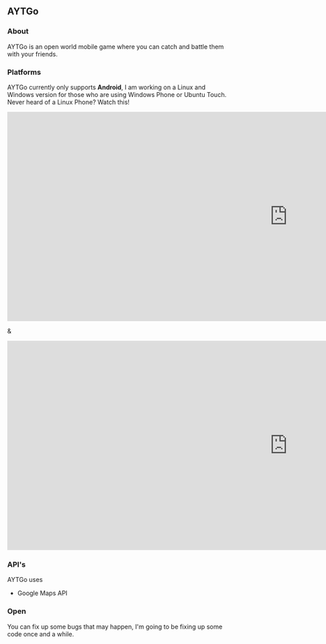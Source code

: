 ## AYTGo

### About
AYTGo is an open world mobile game where you can catch and battle them with your friends.

### Platforms
AYTGo currently only supports **Android**, I am working on a Linux and Windows version for those who are using Windows Phone or Ubuntu Touch. Never heard of a Linux Phone?
Watch this!
<iframe width="1285" height="480" src="https://www.youtube.com/embed/GSudn0qB6u0" title="Are Linux Smartphones about to KILL Android?" frameborder="0" allow="accelerometer; autoplay; clipboard-write; encrypted-media; gyroscope; picture-in-picture" allowfullscreen></iframe>

&

<iframe width="1285" height="480" src="https://www.youtube.com/embed/dk1nwrA0yJE" title="The Linux Phone" frameborder="0" allow="accelerometer; autoplay; clipboard-write; encrypted-media; gyroscope; picture-in-picture" allowfullscreen></iframe>

### API's
AYTGo uses 
- Google Maps API

### Open
You can fix up some bugs that may happen, I'm going to be fixing up some code once and a while.